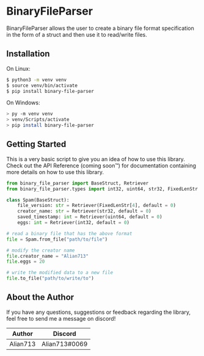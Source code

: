 # BinaryFileParser
BinaryFileParser allows the user to create a binary file format specification in the form of a struct and then use it to
read/write files.

## Installation

On Linux:
```sh
$ python3 -m venv venv
$ source venv/bin/activate
$ pip install binary-file-parser
```

On Windows:
```sh
> py -m venv venv
> venv/Scripts/activate
> pip install binary-file-parser
```

## Getting Started

This is a very basic script to give you an idea of how to use this library. Check out the API Reference (coming soon™) for documentation containing more details on how to use this library.

```py
from binary_file_parser import BaseStruct, Retriever
from binary_file_parser.types import int32, uint64, str32, FixedLenStr

class Spam(BaseStruct):
    file_version: str = Retriever(FixedLenStr[4], default = 0)
    creator_name: str = Retriever(str32, default = 0)
    saved_timestamp: int = Retriever(uint64, default = 0)
    eggs: int = Retriever(int32, default = 0)

# read a binary file that has the above format
file = Spam.from_file("path/to/file")

# modify the creator name
file.creator_name = "Alian713"
file.eggs = 20

# write the modified data to a new file
file.to_file("path/to/write/to")
```

## About the Author

If you have any questions, suggestions or feedback regarding the library, feel free to send me a message on discord!

| Author   | Discord       |
|----------|---------------|
| Alian713 | Alian713#0069 |
